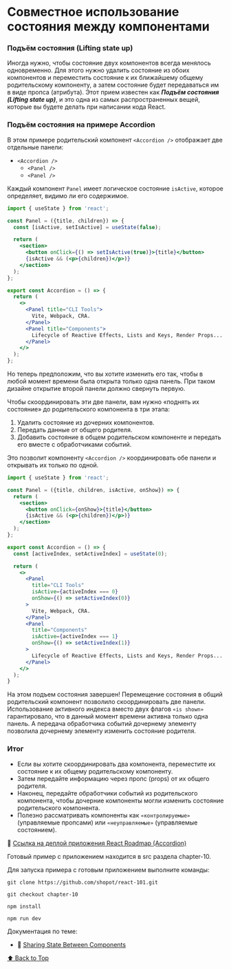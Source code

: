 # Совместное использование состояния между компонентами

### Подъём состояния (Lifting state up)

Иногда нужно, чтобы состояние двух компонентов всегда менялось одновременно. Для этого нужно удалить состояние из обоих
компонентов и переместить состояние к их ближайшему общему родительскому компоненту, а затем состояние будет
передаваться им в виде пропса (атрибута). Этот прием известен как ***Подъём состояния (Lifting state up)***, и это одна
из самых
распространенных вещей, которые вы будете делать при написании кода React.

### Подъём состояния на примере Accordion

В этом примере родительский компонент `<Accordion />` отображает две отдельные панели:

- `<Accordion />`
  - `<Panel />`
  - `<Panel />`

Каждый компонент `Panel` имеет логическое состояние `isActive`, которое определяет, видимо ли его содержимое.

```jsx
import { useState } from 'react';

const Panel = ({title, children}) => {
  const [isActive, setIsActive] = useState(false);

  return (
    <section>
      <button onClick={() => setIsActive(true)}>{title}</button>
      {isActive && (<p>{children})</p>)}
    </section>
  );
};

export const Accordion = () => {
  return (
    <>
      <Panel title="CLI Tools">
        Vite, Webpack, CRA.
      </Panel>
      <Panel title="Components">
        Lifecycle of Reactive Effects, Lists and Keys, Render Props...
      </Panel>
    </>
  );
};
```

Но теперь предположим, что вы хотите изменить его так, чтобы в любой момент времени была открыта только одна панель. При
таком дизайне открытие второй панели должно свернуть первую.

Чтобы скоординировать эти две панели, вам нужно «поднять их состояние» до родительского компонента в три этапа:

1. Удалить состояние из дочерних компонентов.
2. Передать данные от общего родителя.
3. Добавить состояние в общем родительском компоненте и передать его вместе с обработчиками событий.

Это позволит компоненту `<Accordion />` координировать обе панели и открывать их только по одной.

```jsx
import { useState } from 'react';

const Panel = ({title, children, isActive, onShow}) => {
  return (
    <section>
      <button onClick={onShow}>{title}</button>
      {isActive && (<p>{children})</p>)}
    </section>
  );
};

export const Accordion = () => {
  const [activeIndex, setActiveIndex] = useState(0);

  return (
    <>
      <Panel
        title="CLI Tools"
        isActive={activeIndex === 0}
        onShow={() => setActiveIndex(0)}
      >
        Vite, Webpack, CRA.
      </Panel>
      <Panel
        title="Components"
        isActive={activeIndex === 1}
        onShow={() => setActiveIndex(1)}
      >
        Lifecycle of Reactive Effects, Lists and Keys, Render Props...
      </Panel>
    </>
  );
}
```

На этом подъем состояния завершен!  Перемещение состояния в общий родительский компонент позволило скоординировать две
панели. Использование активного индекса вместо двух флагов `«is shown»` гарантировало, что в данный момент времени
активна
только одна панель. А передача обработчика событий дочернему элементу позволила дочернему элементу изменить состояние
родителя.

### Итог

- Если вы хотите скоординировать два компонента, переместите их состояние к их общему родительскому компоненту.
- Затем передайте информацию через пропс (props) от их общего родителя.
- Наконец, передайте обработчики событий из родительского компонента, чтобы дочерние компоненты могли изменить состояние
  родительского компонента.
- Полезно рассматривать компоненты как `«контролируемые»` (управляемые пропсами) или `«неуправляемые»` (управляемые
  состоянием).

🔗 [Ссылка на деплой приложения React Roadmap (Accordion)](https://react-roadmap-ab1e50.netlify.app/)

Готовый пример с приложением находится в src раздела chapter-10.

Для запуска примера с готовым приложением выполните команды:


```shell
git clone https://github.com/shopot/react-101.git

git checkout chapter-10

npm install

npm run dev
```

Документация по теме:

- 🔗 [Sharing State Between Components](https://react.dev/learn/sharing-state-between-components)

[⬆ Back to Top](#совместное-использование-состояния-между-компонентами)

